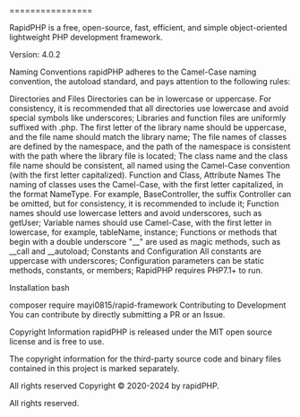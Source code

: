 ﻿================

RapidPHP is a free, open-source, fast, efficient, and simple object-oriented lightweight PHP development framework.

Version: 4.0.2

Naming Conventions
rapidPHP adheres to the Camel-Case naming convention, the autoload standard, and pays attention to the following rules:

Directories and Files
Directories can be in lowercase or uppercase. For consistency, it is recommended that all directories use lowercase and avoid special symbols like underscores;
Libraries and function files are uniformly suffixed with .php. The first letter of the library name should be uppercase, and the file name should match the library name;
The file names of classes are defined by the namespace, and the path of the namespace is consistent with the path where the library file is located;
The class name and the class file name should be consistent, all named using the Camel-Case convention (with the first letter capitalized).
Function and Class, Attribute Names
The naming of classes uses the Camel-Case, with the first letter capitalized, in the format NameType. For example, BaseController, the suffix Controller can be omitted, but for consistency, it is recommended to include it;
Function names should use lowercase letters and avoid underscores, such as getUser;
Variable names should use Camel-Case, with the first letter in lowercase, for example, tableName, instance;
Functions or methods that begin with a double underscore "__" are used as magic methods, such as __call and __autoload;
Constants and Configuration
All constants are uppercase with underscores;
Configuration parameters can be static methods, constants, or members;
RapidPHP requires PHP7.1+ to run.

Installation
bash

composer require mayi0815/rapid-framework
Contributing to Development
You can contribute by directly submitting a PR or an Issue.

Copyright Information
rapidPHP is released under the MIT open source license and is free to use.

The copyright information for the third-party source code and binary files contained in this project is marked separately.

All rights reserved Copyright © 2020-2024 by rapidPHP.

All rights reserved.